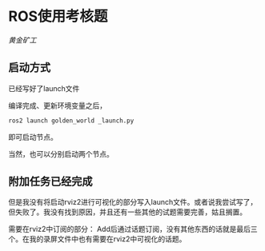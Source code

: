 # ROS使用考核题
*黄金矿工*

## 启动方式
已经写好了launch文件

编译完成、更新环境变量之后，
```bash
ros2 launch golden_world _launch.py
```
即可启动节点。

当然，也可以分别启动两个节点。

## 附加任务已经完成

但是我没有将启动rviz2进行可视化的部分写入launch文件。或者说我尝试写了，但失败了。我没有找到原因，并且还有一些其他的试题需要完善，姑且搁置。

需要在rviz2中订阅的部分：
Add后通过话题订阅，没有其他东西的话就是最后三个。在我的录屏文件中也有需要在rviz2中可视化的话题。
